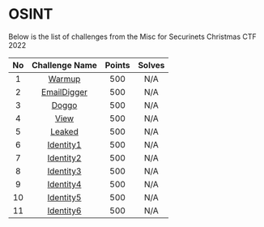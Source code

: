 # OSINT
Below is the list of challenges from the Misc for Securinets Christmas CTF 2022

|No| Challenge Name | Points |  Solves|
|:---:|:--------------:|:------:|:------:|
|1| [Warmup](./Warmup/README.md)| 500 | N/A |
|2| [EmailDigger](./EmailDigger/README.md)| 500 | N/A |
|3| [Doggo](./Doggo/README.md)| 500 | N/A |
|4| [View](./View/README.md)| 500 | N/A |
|5| [Leaked](./Leaked/README.md)| 500 | N/A |
|6| [Identity1](./Identity1/README.md)| 500 | N/A |
|7| [Identity2](./Identity2/README.md)| 500 | N/A |
|8| [Identity3](./Identity3/README.md)| 500 | N/A |
|9| [Identity4](./Identity4/README.md)| 500 | N/A |
|10| [Identity5](./Identity5/README.md)| 500 | N/A |
|11| [Identity6](./Identity6/README.md)| 500 | N/A |
